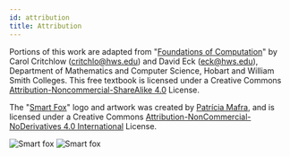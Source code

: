 ```yaml
---
id: attribution
title: Attribution
---
```


Portions of this work are adapted from "[Foundations of Computation](http://math.hws.edu/FoundationsOfComputation/)" by Carol Critchlow (critchlo@hws.edu) and David Eck (eck@hws.edu),
Department of Mathematics and Computer Science, Hobart and William Smith Colleges. This free
textbook is licensed under a Creative Commons [Attribution-Noncommercial-ShareAlike 4.0](https://creativecommons.org/licenses/by-nc-sa/4.0/) License.

The "[Smart Fox](https://www.behance.net/gallery/4107933/Smart-fox)" logo and artwork was created by [Patrícia Mafra](https://patriciamafra.com/), and
is licensed under a Creative Commons [Attribution-NonCommercial-NoDerivatives 4.0 International](https://creativecommons.org/licenses/by-nc-nd/4.0/) License.

<img src="https://mir-s3-cdn-cf.behance.net/project_modules/disp/2d179232155899.5605b3bff092e.jpg" alt="Smart fox" />

<img src="https://mir-s3-cdn-cf.behance.net/project_modules/disp/134ac732155901.5605b6eb8014d.jpg" alt="Smart fox" />